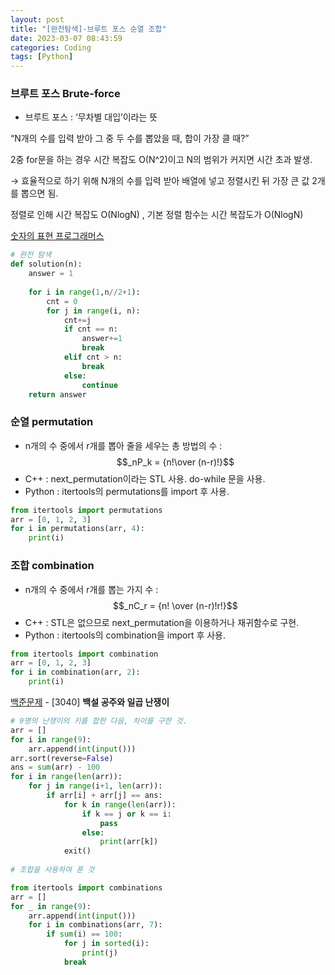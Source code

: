 ```yaml
---
layout: post
title: "[완전탐색]-브루트 포스 순열 조합"
date: 2023-03-07 08:43:59
categories: Coding
tags: [Python]
---
```


### 브루트 포스 Brute-force

- 브루트 포스 : ‘무차별 대입’이라는 뜻

“N개의 수를 입력 받아 그 중 두 수를 뽑았을 때, 합이 가장 클 때?”

2중 for문을 하는 경우 시간 복잡도 O(N^2)이고 N의 범위가 커지면 시간 초과 발생.

→ 효율적으로 하기 위해 N개의 수를 입력 받아 배열에 넣고 정렬시킨 뒤 가장 큰 값 2개를 뽑으면 됨.

정렬로 인해 시간 복잡도 O(NlogN) , 기본 정렬 함수는 시간 복잡도가 O(NlogN)

[숫자의 표현 프로그래머스](https://school.programmers.co.kr/learn/courses/30/lessons/12924)

```python
# 완전 탐색
def solution(n):
    answer = 1
    
    for i in range(1,n//2+1):
        cnt = 0
        for j in range(i, n):
            cnt+=j
            if cnt == n:
                answer+=1
                break
            elif cnt > n:
                break
            else:
                continue
    return answer
```

### 순열 permutation

- n개의 수 중에서 r개를 뽑아 줄을 세우는 총 방법의 수 : $$_nP_k = {n!\over (n-r)!}$$
- C++ : next_permutation이라는 STL 사용. do-while 문을 사용.
- Python : itertools의 permutations를 import 후 사용.

```python
from itertools import permutations
arr = [0, 1, 2, 3]
for i in permutations(arr, 4):
	print(i)
```

### 조합 combination

- n개의 수 중에서 r개를 뽑는 가지 수 : $$_nC_r = {n! \over (n-r)!r!}$$
- C++ :  STL은 없으므로 next_permutation을 이용하거나 재귀함수로 구현.
- Python : itertools의 combination을 import 후 사용.

```python
from itertools import combination
arr = [0, 1, 2, 3]
for i in combination(arr, 2):
	print(i)
```

[백준문제](https://www.acmicpc.net/problem/3040) - [3040] **백설 공주와 일곱 난쟁이**

```python
# 9명의 난쟁이의 키를 합한 다음, 차이를 구한 것.
arr = []
for i in range(9):
    arr.append(int(input()))
arr.sort(reverse=False)
ans = sum(arr) - 100
for i in range(len(arr)):
    for j in range(i+1, len(arr)):
        if arr[i] + arr[j] == ans:
            for k in range(len(arr)):
                if k == j or k == i:
                    pass
                else:
                    print(arr[k])
            exit()
            
# 조합을 사용하여 푼 것

from itertools import combinations
arr = []
for _ in range(9):
    arr.append(int(input()))
    for i in combinations(arr, 7):
        if sum(i) == 100:
            for j in sorted(i):
                print(j)
            break
```